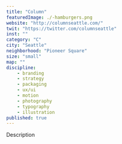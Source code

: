 ```yaml
---
title: "Column"
featuredImage: ./-hamburgers.png
website: "http://columnseattle.com/"
twit: "https://twitter.com/columnseattle"
inst: ""
category: "C"
city: "Seattle"
neighborhood: "Pioneer Square"
size: "small"
map: ""
discipline:
    - branding
    - strategy
    - packaging
    - ux/ui
    - motion
    - photography
    - typography
    - illustration
published: true
---
```


Description
